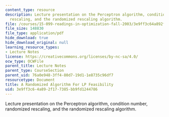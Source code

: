 ```yaml
---
content_type: resource
description: Lecture presentation on the Perceptron algorithm, condition number, randomized
  rescaling, and the randomized rescaling algorithm.
file: /courses/15-099-readings-in-optimization-fall-2003/3e9ff3c64a892f177385bb9fd1244786_ses2_dunagan.pdf
file_size: 148830
file_type: application/pdf
hide_download: true
hide_download_original: null
learning_resource_types:
- Lecture Notes
license: https://creativecommons.org/licenses/by-nc-sa/4.0/
ocw_type: OCWFile
parent_title: Lecture Notes
parent_type: CourseSection
parent_uid: 76a0e948-3ff4-80d7-19d1-1e8735c96df7
resourcetype: Document
title: A Randomized Algorithm For LP Feasibility
uid: 3e9ff3c6-4a89-2f17-7385-bb9fd1244786
---
```

Lecture presentation on the Perceptron algorithm, condition number, randomized rescaling, and the randomized rescaling algorithm.